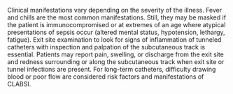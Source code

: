 Clinical manifestations vary depending on the severity of the illness. Fever and chills are the most common manifestations. Still, they may be masked if the patient is immunocompromised or at extremes of an age where atypical presentations of sepsis occur (altered mental status, hypotension, lethargy, fatigue). Exit site examination to look for signs of inflammation of tunneled catheters with inspection and palpation of the subcutaneous track is essential. Patients may report pain, swelling, or discharge from the exit site and redness surrounding or along the subcutaneous track when exit site or tunnel infections are present. For long-term catheters, difficulty drawing blood or poor flow are considered risk factors and manifestations of CLABSI.